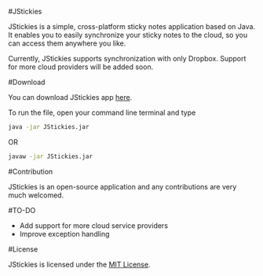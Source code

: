 #JStickies

JStickies is a simple, cross-platform sticky notes application based on Java. It enables you to easily synchronize your sticky notes to the cloud, so you can access them anywhere you like. 

Currently, JStickies supports synchronization with only Dropbox. Support for more cloud providers will be added soon.

#Download

You can download JStickies app [here](https://raw.github.com/karthikprabhu/jstickies/master/JStickies.jar).

To run the file, open your command line terminal and type 

```bash
java -jar JStickies.jar
```

OR

```bash
javaw -jar JStickies.jar
```

#Contribution

JStickies is an open-source application and any contributions are very much welcomed. 

#TO-DO

* Add support for more cloud service providers
* Improve exception handling

#License

JStickies is licensed under the [MIT License](http://en.wikipedia.org/wiki/MIT_License).


